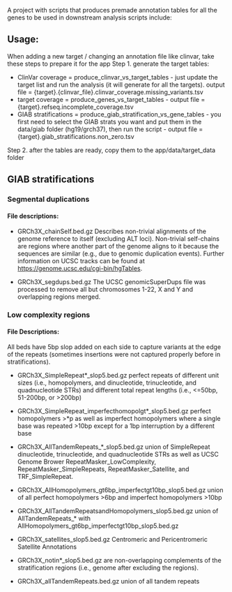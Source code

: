 A project with scripts that produces premade annotation tables for all the genes to be used in downstream analysis
scripts include:

## Usage: 
When adding a new target / changing an annotation file like clinvar, take these steps to prepare it for the app
Step 1. generate the target tables:
- ClinVar coverage = produce_clinvar_vs_target_tables - just update the target list and run the analysis (it will generate for all the targets). output file = {target}.{clinvar_file}.clinvar_coverage.missing_variants.tsv
- target coverage = produce_genes_vs_target_tables - output file = {target}.refseq.incomplete_coverage.tsv
- GIAB stratifications = produce_giab_stratification_vs_gene_tables - you first need to select the GIAB strats you want and put them in the data/giab folder (hg19/grch37), then run the script - output file = {target}.giab_stratifications.non_zero.tsv

Step 2. after the tables are ready, copy them to the app/data/target_data folder


## GIAB stratifications

### Segmental duplications

#### File descriptions:

- GRCh3X_chainSelf.bed.gz
Describes non-trivial alignments of the genome reference to itself (excluding ALT loci). Non-trivial self-chains are regions where another part of the genome aligns to it because the sequences are similar (e.g., due to genomic duplication events). Further information on UCSC tracks can be found at https://genome.ucsc.edu/cgi-bin/hgTables.

- GRCh3X_segdups.bed.gz
The UCSC genomicSuperDups file was processed to remove all but chromosomes 1-22, X and Y and overlapping regions merged.

### Low complexity regions

#### File Descriptions:
All beds have 5bp slop added on each side to capture variants at the edge of the repeats (sometimes insertions were not captured properly before in stratifications).

- GRCh3X_SimpleRepeat*_slop5.bed.gz
perfect repeats of different unit sizes (i.e., homopolymers, and dinucleotide, trinucleotide, and quadnucleotide STRs) and different total repeat lengths (i.e., <=50bp, 51-200bp, or >200bp)

- GRCh3X_SimpleRepeat_imperfecthomopolgt*_slop5.bed.gz
perfect homopolymers >*p as well as imperfect homopolymers where a single base was repeated >10bp except for a 1bp interruption by a different base

- GRCh3X_AllTandemRepeats_*_slop5.bed.gz
union of SimpleRepeat dinucleotide, trinucleotide, and quadnucleotide STRs as well as UCSC Genome Brower RepeatMasker_LowComplexity, RepeatMasker_SimpleRepeats, RepeatMasker_Satellite, and TRF_SimpleRepeat.

- GRCh3X_AllHomopolymers_gt6bp_imperfectgt10bp_slop5.bed.gz
union of all perfect homopolymers >6bp and imperfect homopolymers >10bp

- GRCh3X_AllTandemRepeatsandHomopolymers_slop5.bed.gz
union of AllTandemRepeats_* with AllHomopolymers_gt6bp_imperfectgt10bp_slop5.bed.gz

- GRCh3X_satellites_slop5.bed.gz
Centromeric and Pericentromeric Satellite Annotations

- GRCh3X_notin*_slop5.bed.gz
are non-overlapping complements of the stratification regions (i.e., genome after excluding the regions).

- GRCh3X_allTandemRepeats.bed.gz
union of all tandem repeats

